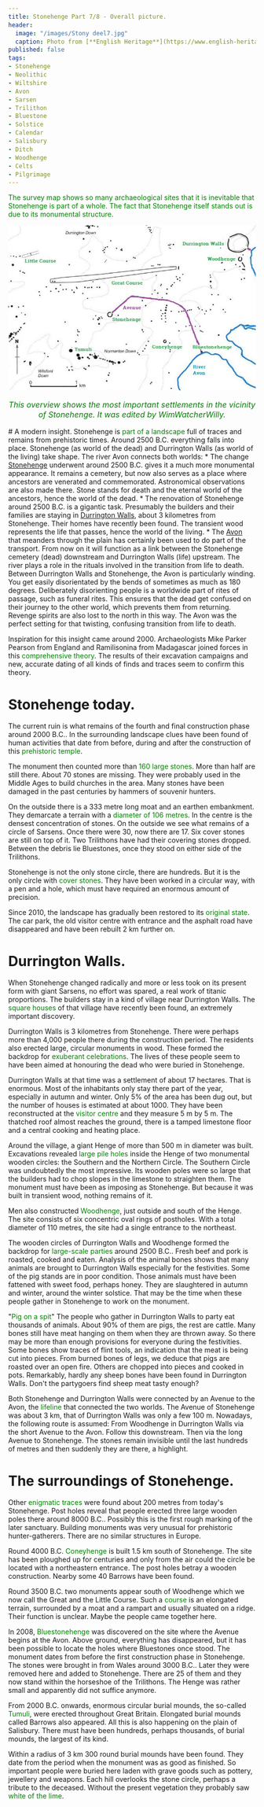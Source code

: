 ```yaml
---
title: Stonehenge Part 7/8 - Overall picture.
header:
  image: "/images/Stony deel7.jpg"
  caption: Photo from [**English Heritage**](https://www.english-heritage.org.uk)
published: false
tags:
- Stonehenge
- Neolithic
- Wiltshire
- Avon
- Sarsen
- Trilithon
- Bluestone
- Solstice
- Calendar
- Salisbury
- Ditch
- Woodhenge
- Celts
- Pilgrimage
---
```


<span style="color: green;">The survey map shows so many archaeological sites that it is inevitable that Stonehenge is part of a whole. The fact that Stonehenge itself stands out is due to its monumental structure.
</span>
<div align="center"><img src="/images/Stony omgeving.jpg" alt="" width="" height=""></div>

<p style="text-align: center; font-size: 12pt;"><span style="color: green;"><i>This overview shows the most important settlements in the vicinity of Stonehenge. It was edited by WimWatcherWilly.</i></span></p>
# A modern insight.
Stonehenge is <span style="color: green;">part of a landscape</span> full of traces and remains from prehistoric times.
Around 2500 B.C. everything falls into place. Stonehenge (as world of the dead) and Durrington Walls (as world of the living) take shape. The river Avon connects both worlds:
* The change <u>Stonehenge</u> underwent around 2500 B.C. gives it a much more monumental appearance. It remains a cemetery, but now also serves as a place where ancestors are venerated and commemorated. Astronomical observations are also made there. Stone stands for death and the eternal world of the ancestors, hence the world of the dead. 
* The renovation of Stonehenge around 2500 B.C. is a gigantic task. Presumably the builders and their families are staying in <u>Durrington Walls</u>, about 3 kilometres from Stonehenge. Their homes have recently been found. The transient wood represents the life that passes, hence the world of the living.
* The <u>Avon</u> that meanders through the plain has certainly been used to do part of the transport. From now on it will function as a link between the Stonehenge cemetery (dead) downstream and Durrington Walls (life) upstream. The river plays a role in the rituals involved in the transition from life to death. Between Durrington Walls and Stonehenge, the Avon is particularly winding. You get easily disorientated by the bends of sometimes as much as 180 degrees. Deliberately disorienting people is a worldwide part of rites of passage, such as funeral rites. This ensures that the dead get confused on their journey to the other world, which prevents them from returning. Revenge spirits are also lost to the north in this way. The Avon was the perfect setting for that twisting, confusing transition from life to death.

Inspiration for this insight came around 2000. Archaeologists Mike Parker Pearson from England and Ramilisonina from Madagascar joined forces in this <span style="color: green;">comprehensive theory</span>. The results of their excavation campaigns and new, accurate dating of all kinds of finds and traces seem to confirm this theory.
# Stonehenge today. 
The current ruin is what remains of the fourth and final construction phase around 2000 B.C.. In the surrounding landscape clues have been found of human activities that date from before, during and after the construction of this <span style="color: green;">prehistoric temple</span>.

The monument then counted more than <span style="color: green;">160 large stones</span>. More than half are still there. About 70 stones are missing. They were probably used in the Middle Ages to build churches in the area. Many stones have been damaged in the past centuries by hammers of souvenir hunters. 

On the outside there is a 333 metre long moat and an earthen embankment. They demarcate a terrain with a <span style="color: green;">diameter of 106 metres</span>. In the centre is the densest concentration of stones. On the outside we see what remains of a circle of Sarsens. Once there were 30, now there are 17. Six cover stones are still on top of it. Two Trilithons have had their covering stones dropped. Between the debris lie Bluestones, once they stood on either side of the Trilithons.

Stonehenge is not the only stone circle, there are hundreds. But it is the only circle with <span style="color: green;">cover stones</span>. They have been worked in a circular way, with a pen and a hole, which must have required an enormous amount of precision.

Since 2010, the landscape has gradually been restored to its <span style="color: green;">original state</span>. The car park, the old visitor centre with entrance and the asphalt road have disappeared and have been rebuilt 2 km further on.
# Durrington Walls.
When Stonehenge changed radically and more or less took on its present form with giant Sarsens, no effort was spared, a real work of titanic proportions. The builders stay in a kind of village near Durrington Walls. The <span style="color: green;">square houses</span> of that village have recently been found, an extremely important discovery.

Durrington Walls is 3 kilometres from Stonehenge. There were perhaps more than 4,000 people there during the construction period. The residents also erected large, circular monuments in wood. These formed the backdrop for <span style="color: green;">exuberant celebrations</span>. The lives of these people seem to have been aimed at honouring the dead who were buried in Stonehenge.

Durrington Walls at that time was a settlement of about 17 hectares. That is enormous. Most of the inhabitants only stay there part of the year, especially in autumn and winter. Only 5% of the area has been dug out, but the number of houses is estimated at about 1000. They have been reconstructed at the <span style="color: green;">visitor centre</span> and they measure 5 m by 5 m. The thatched roof almost reaches the ground, there is a tamped limestone floor and a central cooking and heating place.

Around the village, a giant Henge of more than 500 m in diameter was built. Excavations revealed <span style="color: green;">large pile holes</span> inside the Henge of two monumental wooden circles: the Southern and the Northern Circle. The Southern Circle was undoubtedly the most impressive. Its wooden poles were so large that the builders had to chop slopes in the limestone to straighten them. The monument must have been as imposing as Stonehenge. But because it was built in transient wood, nothing remains of it. 

Men also constructed <span style="color: green;">Woodhenge</span>, just outside and south of the Henge. The site consists of six concentric oval rings of postholes. With a total diameter of 110 metres, the site had a single entrance to the northeast.

The wooden circles of Durrington Walls and Woodhenge formed the backdrop for <span style="color: green;">large-scale parties</span> around 2500 B.C.. Fresh beef and pork is roasted, cooked and eaten. Analysis of the animal bones shows that many animals are brought to Durrington Walls especially for the festivities. Some of the pig stands are in poor condition. Those animals must have been fattened with sweet food, perhaps honey. They are slaughtered in autumn and winter, around the winter solstice. That may be the time when these people gather in Stonehenge to work on the monument.

"<span style="color: green;">Pig on a spit</span>" The people who gather in Durrington Walls to party eat thousands of animals. About 90% of them are pigs, the rest are cattle.
Many bones still have meat hanging on them when they are thrown away. So there may be more than enough provisions for everyone during the festivities. Some bones show traces of flint tools, an indication that the meat is being cut into pieces. From burned bones of legs, we deduce that pigs are roasted over an open fire. Others are chopped into pieces and cooked in pots. Remarkably, hardly any sheep bones have been found in Durrington Walls. Don't the partygoers find sheep meat tasty enough?

Both Stonehenge and Durrington Walls were connected by an Avenue to the Avon, the <span style="color: green;">lifeline</span> that connected the two worlds. The Avenue of Stonehenge was about 3 km, that of Durrington Walls was only a few 100 m. Nowadays, the following route is assumed: From Woodhenge in Durrington Walls via the short Avenue to the Avon. Follow this downstream. Then via the long Avenue to Stonehenge. The stones remain invisible until the last hundreds of metres and then suddenly they are there, a highlight. 
# The surroundings of Stonehenge. 
Other <span style="color: green;">enigmatic traces</span> were found about 200 metres from today's Stonehenge. Post holes reveal that people erected three large wooden poles there around 8000 B.C.. Possibly this is the first rough marking of the later sanctuary. Building monuments was very unusual for prehistoric hunter-gatherers. There are no similar structures in Europe. 

Round 4000 B.C. <span style="color: green;">Coneyhenge</span> is built 1.5 km south of Stonehenge. The site has been ploughed up for centuries and only from the air could the circle be located with a northeastern entrance. The post holes betray a wooden construction. Nearby some 40 Barrows have been found.

Round 3500 B.C. two monuments appear south of Woodhenge which we now call the Great and the Little Course. Such a <span style="color: green;">course</span> is an elongated terrain, surrounded by a moat and a rampart and usually situated on a ridge. Their function is unclear. Maybe the people came together here.  

In 2008, <span style="color: green;">Bluestonehenge</span> was discovered on the site where the Avenue begins at the Avon. Above ground, everything has disappeared, but it has been possible to locate the holes where Bluestones once stood. The monument dates from before the first construction phase in Stonehenge. The stones were brought in from Wales around 3000 B.C.. Later they were removed here and added to Stonehenge. There are 25 of them and they now stand within the horseshoe of the Trilithons. The Henge was rather small and apparently did not suffice anymore.

From 2000 B.C. onwards, enormous circular burial mounds, the so-called <span style="color: green;">Tumuli</span>, were erected throughout Great Britain. Elongated burial mounds called Barrows also appeared. All this is also happening on the plain of Salisbury. There must have been hundreds, perhaps thousands, of burial mounds, the largest of its kind. 

Within a radius of 3 km 300 round burial mounds have been found. They date from the period when the monument was as good as finished. So important people were buried here laden with grave goods such as pottery, jewellery and weapons. Each hill overlooks the stone circle, perhaps a tribute to the deceased. Without the present vegetation they probably saw <span style="color: green;">white of the lime</span>.
